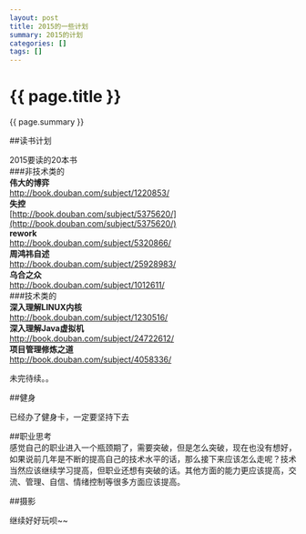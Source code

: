 ```yaml
---
layout: post
title: 2015的一些计划
summary: 2015的计划
categories: []
tags: []
---
```


{{ page.title }}
================

{{ page.summary }}


##读书计划

2015要读的20本书  
###非技术类的  
**伟大的博弈**   
[http://book.douban.com/subject/1220853/ ](http://book.douban.com/subject/1220853/ )   
**失控**  
[http://book.douban.com/subject/5375620/](http://book.douban.com/subject/5375620/)  
**rework**  
http://book.douban.com/subject/5320866/  
**周鸿祎自述**  
http://book.douban.com/subject/25928983/  
**乌合之众**  
http://book.douban.com/subject/1012611/  
###技术类的  
**深入理解LINUX内核**  
http://book.douban.com/subject/1230516/  
**深入理解Java虚拟机**  
http://book.douban.com/subject/24722612/  
**项目管理修炼之道**  
http://book.douban.com/subject/4058336/

未完待续。。

##健身

已经办了健身卡，一定要坚持下去

##职业思考  
感觉自己的职业进入一个瓶颈期了，需要突破，但是怎么突破，现在也没有想好，如果说前几年是不断的提高自己的技术水平的话，那么接下来应该怎么走呢？技术当然应该继续学习提高，但职业还想有突破的话。其他方面的能力更应该提高，交流、管理、自信、情绪控制等很多方面应该提高。

##摄影

继续好好玩呗~~